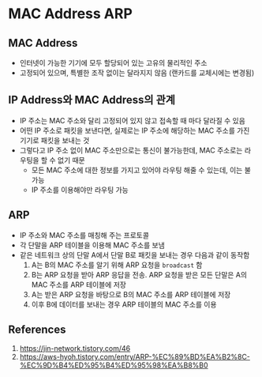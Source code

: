# MAC Address ARP

## MAC Address

- 인터넷이 가능한 기기에 모두 할당되어 있는 고유의 물리적인 주소
- 고정되어 있으며, 특별한 조작 없이는 달라지지 않음 (랜카드를 교체시에는 변경됨)

## IP Address와 MAC Address의 관계

- IP 주소는 MAC 주소와 달리 고정되어 있지 않고 접속할 때 마다 달라질 수 있음
- 어떤 IP 주소로 패킷을 보낸다면, 실제로는 IP 주소에 해당하는 MAC 주소를 가진 기기로 패킷을 보내는 것
- 그렇다고 IP 주소 없이 MAC 주소만으로는 통신이 불가능한데, MAC 주소로는 라우팅을 할 수 없기 때문
  - 모든 MAC 주소에 대한 정보를 가지고 있어야 라우팅 해줄 수 있는데, 이는 불가능
  - IP 주소를 이용해야만 라우팅 가능

## ARP

- IP 주소와 MAC 주소를 매칭해 주는 프로토콜
- 각 단말을 ARP 테이블을 이용해 MAC 주소를 보냄
- 같은 네트워크 상의 단말 A에서 단말 B로 패킷을 보내는 경우 다음과 같이 동작함
  1. A는 B의 MAC 주소를 알기 위해 ARP 요청을 `broadcast` 함
  2. B는 ARP 요청을 받아 ARP 응답을 전송. ARP 요청을 받은 모든 단말은 A의 MAC 주소를 ARP 테이블에 저장
  3. A는 받은 ARP 요청을 바탕으로 B의 MAC 주소를 ARP 테이블에 저장
  4. 이후 B에 데이터를 보내는 경우 ARP 테이블의 MAC 주소를 이용

## References

1. https://jin-network.tistory.com/46
2. https://aws-hyoh.tistory.com/entry/ARP-%EC%89%BD%EA%B2%8C-%EC%9D%B4%ED%95%B4%ED%95%98%EA%B8%B0
